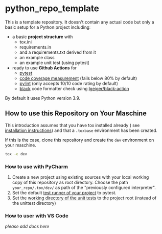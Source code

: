 # python_repo_template

This is a template repository. It doesn't contain any actual code but only a basic setup for a Python project including:

+ a basic **project structure** with
    + tox.ini
    + requirements.in
    + and a requirements.txt derived from it
    + an example class
    + an example unit test (using pytest)
+ ready to use **Github Actions** for
    + [pytest](https://pytest.org)
    + [code coverage measurement](https://coverage.readthedocs.io) (fails below 80% by default)
    + [pylint](https://pylint.org/) (only accepts 10/10 code rating by default)
    + [black](https://github.com/psf/black) code formatter check
      using [lgeiger/black-action](https://github.com/lgeiger/black-action)

By default it uses Python version 3.9.

## How to use this Repository on Your Maschine

This introduction assumes that you have tox installed already (
see [installation instructions](https://tox.readthedocs.io/en/latest/install.html)) and that a `.toxbase` environment
has been created.

If this is the case, clone this repository and create the `dev` environment on your maschine.

```bash
tox -e dev
```

### How to use with PyCharm

1. Create a new project using existing sources with your local working copy of this repository as root directory. Choose
   the path `your_repo/.tox/dev/` as path of the "previously configured interpreter".
2. Set the
   default [test runner of your project](https://www.jetbrains.com/help/pycharm/choosing-your-testing-framework.html) to
   pytest.
3. Set
   the [working directory of the unit tests](https://www.jetbrains.com/help/pycharm/creating-run-debug-configuration-for-tests.html)
   to the project root (instead of the unittest directory)

### How to user with VS Code

_please add docs here_
